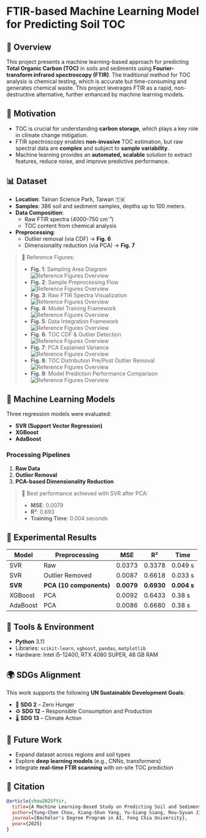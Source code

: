 # FTIR-based Machine Learning Model for Predicting Soil TOC

## 🌱 Overview

This project presents a machine learning-based approach for predicting **Total Organic Carbon (TOC)** in soils and sediments using **Fourier-transform infrared spectroscopy (FTIR)**. The traditional method for TOC analysis is chemical testing, which is accurate but time-consuming and generates chemical waste. This project leverages FTIR as a rapid, non-destructive alternative, further enhanced by machine learning models.



## 📍 Motivation

- TOC is crucial for understanding **carbon storage**, which plays a key role in climate change mitigation.
- FTIR spectroscopy enables **non-invasive** TOC estimation, but raw spectral data are **complex** and subject to **sample variability**.
- Machine learning provides an **automated, scalable** solution to extract features, reduce noise, and improve predictive performance.

## 📊 Dataset

- **Location**: Tainan Science Park, Taiwan 🇹🇼
- **Samples**: 386 soil and sediment samples, depths up to 100 meters.
- **Data Composition**:
  - Raw FTIR spectra (4000–750 cm⁻¹)
  - TOC content from chemical analysis
- **Preprocessing**:
  - Outlier removal (via CDF) → **Fig. 6**
  - Dimensionality reduction (via PCA) → **Fig. 7**

> 📌 Reference Figures:
> - **Fig. 1**: Sampling Area Diagram  
>![Reference Figures Overview](assets/Sampling_Area_Diagram.png)
> - **Fig. 2**: Sample Preprocessing Flow  
>![Reference Figures Overview](assets/Preprocessing_Diagram.png)
> - **Fig. 3**: Raw FTIR Spectra Visualization  
>![Reference Figures Overview](assets/Raw_FTIR_Spectra_Visualization.png)
> - **Fig. 4**: Model Training Framework  
>![Reference Figures Overview](assets/Framework.png)
> - **Fig. 5**: Data Integration Framework  
>![Reference Figures Overview](assets/Data_Integration.png)
> - **Fig. 6**: TOC CDF & Outlier Detection  
>![Reference Figures Overview](assets/image.png)
> - **Fig. 7**: PCA Explained Variance  
>![Reference Figures Overview](assets/PCA.png)
> - **Fig. 8**: TOC Distribution Pre/Post Outlier Removal  
>![Reference Figures Overview](assets/Outlier.png)
> - **Fig. 9**: Model Prediction Performance Comparison  
>![Reference Figures Overview](assets/Prediction.png)
## 🧠 Machine Learning Models

Three regression models were evaluated:

- **SVR (Support Vector Regression)**  
- **XGBoost**  
- **AdaBoost**

### Processing Pipelines

1. **Raw Data**
2. **Outlier Removal**
3. **PCA-based Dimensionality Reduction**

> 🚀 Best performance achieved with SVR after PCA:
> - **MSE**: 0.0079  
> - **R²**: 0.693  
> - **Training Time**: 0.004 seconds

## 🧪 Experimental Results

| Model     | Preprocessing         | MSE     | R²     | Time     |
|-----------|------------------------|---------|--------|----------|
| SVR       | Raw                   | 0.0373  | 0.3378 | 0.049 s  |
| SVR       | Outlier Removed       | 0.0087  | 0.6618 | 0.033 s  |
| **SVR**   | **PCA (10 components)** | **0.0079** | **0.6930** | **0.004 s** |
| XGBoost   | PCA                   | 0.0092  | 0.6433 | 0.38 s   |
| AdaBoost  | PCA                   | 0.0086  | 0.6680 | 0.38 s   |

## 🧰 Tools & Environment

- **Python** 3.11  
- Libraries: `scikit-learn`, `xgboost`, `pandas`, `matplotlib`
- Hardware: Intel i5-12400, RTX 4080 SUPER, 48 GB RAM

## 🌍 SDGs Alignment

This work supports the following **UN Sustainable Development Goals**:

- 🥬 **SDG 2** – Zero Hunger  
- ♻️ **SDG 12** – Responsible Consumption and Production  
- 🌡️ **SDG 13** – Climate Action

## 🧭 Future Work

- Expand dataset across regions and soil types
- Explore **deep learning models** (e.g., CNNs, transformers)
- Integrate **real-time FTIR scanning** with on-site TOC prediction

## 📝 Citation

```bibtex
@article{chou2025ftir,
  title={A Machine Learning-Based Study on Predicting Soil and Sediment TOC Content Using FTIR Spectroscopy},
  author={Yung-Chen Chou, Xiang-Shun Yang, Yu-Siang Siang, Rou-Syuan Jiang, Kuo-Yen Wei and Li Lo},
  journal={Bachelor's Degree Program in AI, Feng Chia University},
  year={2025}
}
